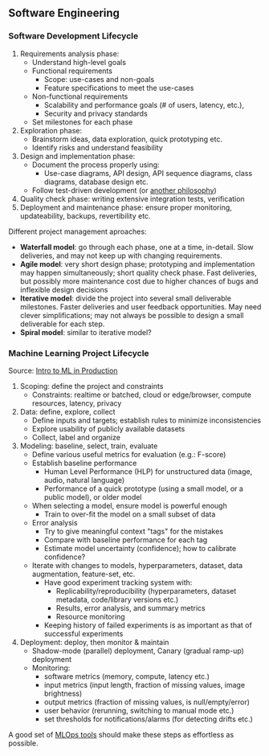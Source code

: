 ## Software Engineering

### Software Development Lifecycle

1. Requirements analysis phase:
   - Understand high-level goals
   - Functional requirements
     - Scope: use-cases and non-goals
     - Feature specifications to meet the use-cases
   - Non-functional requirements
     - Scalability and performance goals (# of users, latency, etc.),
     - Security and privacy standards
   - Set milestones for each phase
1. Exploration phase:
   - Brainstorm ideas, data exploration, quick prototyping etc.
   - Identify risks and understand feasibility
1. Design and implementation phase:
   - Document the process properly using:
     - Use-case diagrams, API design, API sequence diagrams, class diagrams, database design etc.
   - Follow test-driven development (or [another philosophy](https://en.wikipedia.org/wiki/List_of_software_development_philosophies))
1. Quality check phase: writing extensive integration tests, verification
1. Deployment and maintenance phase: ensure proper monitoring, updateability, backups, revertibility etc.

Different project management aproaches:

- **Waterfall model**: go through each phase, one at a time, in-detail. Slow deliveries, and may not keep up with changing requirements.
- **Agile model**: very short design phase; prototyping and implementation may happen simultaneously; short quality check phase. Fast deliveries, but possibly more maintenance cost due to higher chances of bugs and inflexible design decisions
- **Iterative model**: divide the project into several small deliverable milestones. Faster deliveries and user feedback opportunities. May need clever simplifications; may not always be possible to design a small deliverable for each step.
- **Spiral model**: similar to iterative model?

### Machine Learning Project Lifecycle

Source: [Intro to ML in Production](https://www.coursera.org/learn/introduction-to-machine-learning-in-production)

1. Scoping: define the project and constraints
   - Constraints: realtime or batched, cloud or edge/browser, compute resources, latency, privacy
1. Data: define, explore, collect
   - Define inputs and targets; establish rules to minimize inconsistencies
   - Explore usability of publicly available datasets
   - Collect, label and organize
1. Modeling: baseline, select, train, evaluate
   - Define various useful metrics for evaluation (e.g.: F-score)
   - Establish baseline performance
     - Human Level Performance (HLP) for unstructured data (image, audio, natural language)
     - Performance of a quick prototype (using a small model, or a public model), or older model
   - When selecting a model, ensure model is powerful enough
     - Train to over-fit the model on a small subset of data
   - Error analysis
     - Try to give meaningful context "tags" for the mistakes
     - Compare with baseline performance for each tag
     - Estimate model uncertainty (confidence); how to calibrate confidence?
   - Iterate with changes to models, hyperparameters, dataset, data augmentation, feature-set, etc.
     - Have good experiment tracking system with:
       - Replicability/reproducibility (hyperparameters, dataset metadata, code/library versions etc.)
       - Results, error analysis, and summary metrics
       - Resource monitoring
     - Keeping history of failed experiments is as important as that of successful experiments
1. Deployment: deploy, then monitor & maintain
   - Shadow-mode (parallel) deployment, Canary (gradual ramp-up) deployment
   - Monitoring:
     - software metrics (memory, compute, latency etc.)
     - input metrics (input length, fraction of missing values, image brightness)
     - output metrics (fraction of missing values, is null/empty/error)
     - user behavior (rerunning, switching to manual mode etc.)
     - set thresholds for notifications/alarms (for detecting drifts etc.)

A good set of [MLOps tools](https://github.com/johncf/learn-log/blob/master/2023-05-22.md#mlops-tools) should make these steps as effortless as possible.
